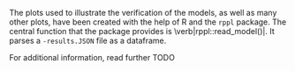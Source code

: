 The plots used to illustrate the verification of the models, as well as many other plots, have been created with the help of R and the `rppl` package. The central function that the package provides is \verb|rppl::read_model()|. It  parses a `-results.JSON` file as a dataframe.

For additional information, read further
TODO
